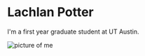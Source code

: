# Lachlan Potter

I'm a first year graduate student at UT Austin.

![picture of me](lachlanpotter.github.io/assets/images/headshot_photo.JPG)
